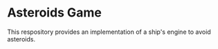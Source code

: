 # Asteroids Game
 This respository provides an implementation of a ship's engine to avoid asteroids.
